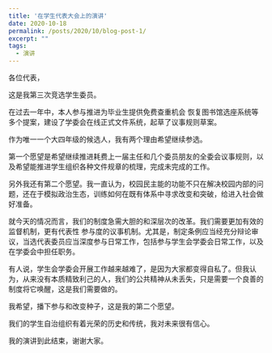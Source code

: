 ```yaml
---
title: '在学生代表大会上的演讲'
date: 2020-10-18
permalink: /posts/2020/10/blog-post-1/
excerpt: ""
tags:
  - 演讲
---
```


各位代表，

这是我第三次竞选学生委员。

在过去一年中，本人参与推进为毕业生提供免费查重机会 恢复图书馆选座系统等多个提案，建设了学委会在线正式文件系统，起草了议事规则草案。

作为唯一一个大四年级的候选人，我有两个理由希望继续参选。

第一个愿望是希望继续推进耗费上一届主任和几个委员朋友的全委会议事规则，以及希望能推进学生组织各种文件规章的梳理，完成未完成的工作。

另外我还有第二个愿望。我一直认为，校园民主能的功能不只在解决校园内部的问题，还在于模拟政治生态，训练如何在既有体系中寻求改变和突破，给进入社会做好准备。

就今天的情况而言，我们的制度急需大胆的和深层次的改革。我们需要更加有效的监督机制，更有代表性 参与度的议事机制。尤其是，制定条例应当经充分辩论审议，当选代表委员应当深度参与日常工作，包括参与学生会学委会日常工作，以及在学委会中担任职务。

有人说，学生会学委会开展工作越来越难了，是因为大家都变得自私了。但我认为，从来没有本质精致利己的人，我们的公共精神从未丢失，只是需要一个良善的制度将它唤醒，这是我们需要做的。

我希望，播下参与和改变种子，这是我的第二个愿望。

我们的学生自治组织有着光荣的历史和传统，我对未来很有信心。

我的演讲到此结束，谢谢大家。
